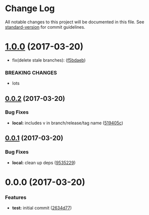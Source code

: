 # Change Log

All notable changes to this project will be documented in this file. See [standard-version](https://github.com/conventional-changelog/standard-version) for commit guidelines.

<a name="1.0.0"></a>
# [1.0.0](https://github.com/joefraley/meridian-git-commits/compare/v0.0.2...v1.0.0) (2017-03-20)


* fix(delete stale branches): ([f5bdaeb](https://github.com/joefraley/meridian-git-commits/commit/f5bdaeb))


### BREAKING CHANGES

* lots



<a name="0.0.2"></a>
## [0.0.2](https://github.com/joefraley/meridian-git-commits/compare/v0.0.1...v0.0.2) (2017-03-20)


### Bug Fixes

* **local:** includes v in branch/release/tag name ([519405c](https://github.com/joefraley/meridian-git-commits/commit/519405c))



<a name="0.0.1"></a>
## [0.0.1](https://github.com/joefraley/meridian-git-commits/compare/v0.0.0...v0.0.1) (2017-03-20)


### Bug Fixes

* **local:** clean up deps ([9535229](https://github.com/joefraley/meridian-git-commits/commit/9535229))



<a name="0.0.0"></a>
# 0.0.0 (2017-03-20)


### Features

* **test:** initial commit ([2634d77](https://github.com/joefraley/meridian-git-commits/commit/2634d77))
